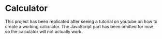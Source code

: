 # Calculator

 This project has been replicated after seeing a tutorial on youtube on how to create a working calculator. The JavaScript part has been omitted for now so the calculator will not actually work.
